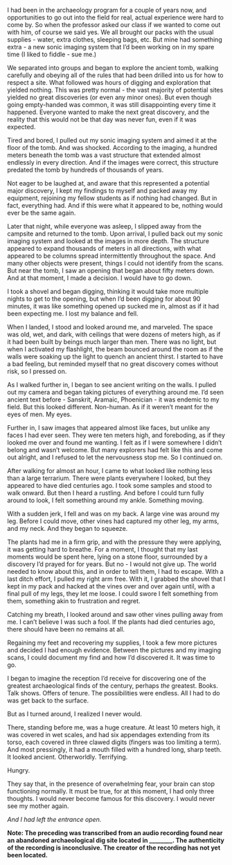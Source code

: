 I had been in the archaeology program for a couple of years now, and opportunities to go out into the field for real, actual experience were hard to come by. So when the professor asked our class if we wanted to come out with him, of course we said yes. We all brought our packs with the usual supplies - water, extra clothes, sleeping bags, etc. But mine had something extra - a new sonic imaging system that I’d been working on in my spare time (I liked to fiddle - sue me.)

We separated into groups and began to explore the ancient tomb, walking carefully and obeying all of the rules that had been drilled into us for how to respect a site. What followed was hours of digging and exploration that yielded nothing. This was pretty normal - the vast majority of potential sites yielded no great discoveries (or even any minor ones). But even though going empty-handed was common, it was still disappointing every time it happened. Everyone wanted to make the next great discovery, and the reality that this would not be that day was never fun, even if it was expected.

Tired and bored, I pulled out my sonic imaging system and aimed it at the floor of the tomb. And was shocked. According to the imaging, a hundred meters beneath the tomb was a vast structure that extended almost endlessly in every direction. And if the images were correct, this structure predated the tomb by hundreds of thousands of years.

Not eager to be laughed at, and aware that this represented a potential major discovery, I kept my findings to myself and packed away my equipment, rejoining my fellow students as if nothing had changed. But in fact, everything had. And if this were what it appeared to be, nothing would ever be the same again.

Later that night, while everyone was asleep, I slipped away from the campsite and returned to the tomb. Upon arrival, I pulled back out my sonic imaging system and looked at the images in more depth. The structure appeared to expand thousands of meters in all directions, with what appeared to be columns spread intermittently throughout the space. And many other objects were present, things I could not identify from the scans. But near the tomb, I saw an opening that began about fifty meters down. And at that moment, I made a decision. I would have to go down. 

I took a shovel and began digging, thinking it would take more multiple nights to get to the opening, but when I’d been digging for about 90 minutes, it was like something opened up sucked me in, almost as if it had been expecting me. I lost my balance and fell.

When I landed, I stood and looked around me, and marveled. The space was old, wet, and dark, with ceilings that were dozens of meters high, as if it had been built by beings much larger than men. There was no light, but when I activated my flashlight, the beam bounced around the room as if the walls were soaking up the light to quench an ancient thirst. I started to have a bad feeling, but reminded myself that no great discovery comes without risk, so I pressed on. 

As I walked further in, I began to see ancient writing on the walls. I pulled out my camera and began taking pictures of everything around me. I’d seen ancient text before - Sanskrit, Aramaic, Phoenician - it was endemic to my field. But this looked different. Non-human. As if it weren’t meant for the eyes of men. My eyes.

Further in, I saw images that appeared almost like faces, but unlike any faces I had ever seen. They were ten meters high, and foreboding, as if they looked me over and found me wanting. I felt as if I were somewhere I didn’t belong and wasn’t welcome. But many explorers had felt like this and come out alright, and I refused to let the nervousness stop me. So I continued on.

After walking for almost an hour, I came to what looked like nothing less than a large terrarium. There were plants everywhere I looked, but they appeared to have died centuries ago. I took some samples and stood to walk onward. But then I heard a rustling. And before I could turn fully around to look, I felt something around my ankle. Something moving.

With a sudden jerk, I fell and was on my back. A large vine was around my leg. Before I could move, other vines had captured my other leg, my arms, and my neck. And they began to squeeze. 

The plants had me in a firm grip, and with the pressure they were applying, it was getting hard to breathe. For a moment, I thought that my last moments would be spent here, lying on a stone floor, surrounded by a discovery I’d prayed for for years. But no - I would not give up. The world needed to know about this, and in order to tell them, I had to escape. With a last ditch effort, I pulled my right arm free. With it, I grabbed the shovel that I kept in my pack and hacked at the vines over and over again until, with a final pull of my legs, they let me loose. I could swore I felt something from them, something akin to frustration and regret. 

Catching my breath, I looked around and saw other vines pulling away from me. I can’t believe I was such a fool. If the plants had died centuries ago, there should have been no remains at all.

Regaining my feet and recovering my supplies, I took a few more pictures and decided I had enough evidence. Between the pictures and my imaging scans, I could document my find and how I’d discovered it. It was time to go.

I began to imagine the reception I’d receive for discovering one of the greatest archaeological finds of the century, perhaps *the* greatest. Books. Talk shows. Offers of tenure. The possibilities were endless. All I had to do was get back to the surface.

But as I turned around, I realized I never would.

There, standing before me, was a huge creature. At least 10 meters high, it was covered in wet scales, and had six appendages extending from its torso, each covered in three clawed digits (fingers was too limiting a term). And most pressingly, it had a mouth filled with a hundred long, sharp teeth. It looked ancient. Otherworldly. Terrifying.

Hungry.

They say that, in the presence of overwhelming fear, your brain can stop functioning normally. It must be true, for at this moment, I had only three thoughts. I would never become famous for this discovery. I would never see my mother again.

*And I had left the entrance open.*

**Note: The preceding was transcribed from an audio recording found near an abandoned archaeological dig site located in ________. The authenticity of the recording is inconclusive. The creator of the recording has not yet been located.**